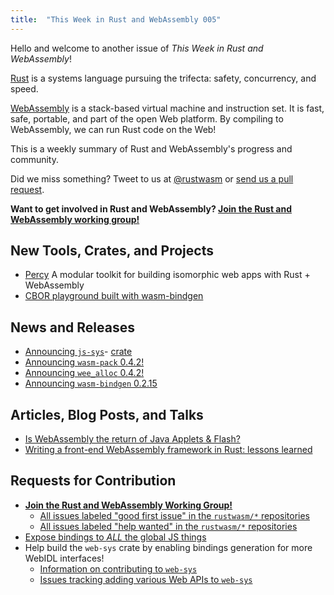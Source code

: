 ```yaml
---
title:  "This Week in Rust and WebAssembly 005"
---
```


Hello and welcome to another issue of *This Week in Rust and WebAssembly*!

[Rust](https://rust-lang.org) is a systems language pursuing the trifecta: safety, concurrency, and speed.

[WebAssembly](http://webassembly.org) is a stack-based virtual machine and instruction set. It is fast, safe, portable, and part of the open Web platform. By compiling to WebAssembly, we can run Rust code on the Web!

This is a weekly summary of Rust and WebAssembly's progress and community.

Did we miss something? Tweet to us at [@rustwasm](https://twitter.com/rustwasm) or [send us a pull request](https://github.com/rustwasm/rustwasm.github.io).

**Want to get involved in Rust and WebAssembly? [Join the Rust and WebAssembly working group!][get-involved]**

## New Tools, Crates, and Projects

* [Percy](https://github.com/chinedufn/percy) A modular toolkit for building isomorphic web apps with Rust + WebAssembly
* [CBOR playground built with wasm-bindgen](http://cbor.nemo157.com/?type=diag&value=%5B1%2C+2%2C+3%2C+%5B4%2C+5%2C+%5B6%5D%2C+%5B7%5D%5D%2C+%28_+%22hello%22%2C+%22rust%22%2C+%22%F0%9F%91%8B%22%29%5D)

## News and Releases

* [Announcing `js-sys`](https://rustwasm.github.io/2018/07/26/announcing-the-js-sys-crate.html)- [crate](https://crates.io/crates/js-sys)
* [Announcing `wasm-pack` 0.4.2!](https://github.com/rustwasm/wasm-pack/blob/master/CHANGELOG.md#-042)
* [Announcing `wee_alloc` 0.4.2!](https://github.com/rustwasm/wee_alloc/blob/master/CHANGELOG.md#042)
* [Announcing `wasm-bindgen` 0.2.15](https://github.com/rustwasm/wasm-bindgen/blob/master/CHANGELOG.md#0215)

## Articles, Blog Posts, and Talks

* [Is WebAssembly the return of Java Applets & Flash?](https://words.steveklabnik.com/is-webassembly-the-return-of-java-applets-flash)
* [Writing a front-end WebAssembly framework in Rust: lessons learned](https://medium.com/@robert.balicki_2494/writing-a-front-end-webassembly-framework-in-rust-lessons-learned-7cc48ed27d96)

## Requests for Contribution

* [**Join the Rust and WebAssembly Working Group!**][get-involved]
  * [All issues labeled "good first issue" in the `rustwasm/*` repositories](https://github.com/issues?q=is%3Aopen+is%3Aissue+user%3Arustwasm+archived%3Afalse+label%3A%22good+first+issue%22)
  * [All issues labeled "help wanted" in the `rustwasm/*` repositories](https://github.com/issues?q=is%3Aopen+is%3Aissue+user%3Arustwasm+archived%3Afalse+label%3A%22help+wanted%22)
* [Expose bindings to *ALL* the global JS things](https://github.com/rustwasm/wasm-bindgen/issues/275)
* Help build the `web-sys` crate by enabling bindings generation for more WebIDL interfaces!
  * [Information on contributing to `web-sys`](https://rustwasm.github.io/wasm-bindgen/web-sys.html)
  * [Issues tracking adding various Web APIs to `web-sys`](https://github.com/rustwasm/wasm-bindgen/issues?q=is%3Aissue+is%3Aopen+label%3Aweb-sys)

[get-involved]: https://github.com/rustwasm/team/blob/master/README.md#get-involved
